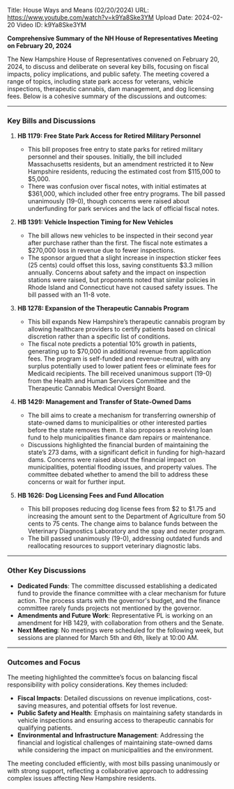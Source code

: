 Title: House Ways and Means (02/20/2024)
URL: https://www.youtube.com/watch?v=k9Ya8Ske3YM
Upload Date: 2024-02-20
Video ID: k9Ya8Ske3YM

**Comprehensive Summary of the NH House of Representatives Meeting on February 20, 2024**

The New Hampshire House of Representatives convened on February 20, 2024, to discuss and deliberate on several key bills, focusing on fiscal impacts, policy implications, and public safety. The meeting covered a range of topics, including state park access for veterans, vehicle inspections, therapeutic cannabis, dam management, and dog licensing fees. Below is a cohesive summary of the discussions and outcomes:

---

### **Key Bills and Discussions**

1. **HB 1179: Free State Park Access for Retired Military Personnel**  
   - This bill proposes free entry to state parks for retired military personnel and their spouses. Initially, the bill included Massachusetts residents, but an amendment restricted it to New Hampshire residents, reducing the estimated cost from $115,000 to $5,000.  
   - There was confusion over fiscal notes, with initial estimates at $361,000, which included other free entry programs. The bill passed unanimously (19-0), though concerns were raised about underfunding for park services and the lack of official fiscal notes.

2. **HB 1391: Vehicle Inspection Timing for New Vehicles**  
   - The bill allows new vehicles to be inspected in their second year after purchase rather than the first. The fiscal note estimates a $270,000 loss in revenue due to fewer inspections.  
   - The sponsor argued that a slight increase in inspection sticker fees (25 cents) could offset this loss, saving constituents $3.3 million annually. Concerns about safety and the impact on inspection stations were raised, but proponents noted that similar policies in Rhode Island and Connecticut have not caused safety issues. The bill passed with an 11-8 vote.

3. **HB 1278: Expansion of the Therapeutic Cannabis Program**  
   - This bill expands New Hampshire’s therapeutic cannabis program by allowing healthcare providers to certify patients based on clinical discretion rather than a specific list of conditions.  
   - The fiscal note predicts a potential 10% growth in patients, generating up to $70,000 in additional revenue from application fees. The program is self-funded and revenue-neutral, with any surplus potentially used to lower patient fees or eliminate fees for Medicaid recipients. The bill received unanimous support (19-0) from the Health and Human Services Committee and the Therapeutic Cannabis Medical Oversight Board.

4. **HB 1429: Management and Transfer of State-Owned Dams**  
   - The bill aims to create a mechanism for transferring ownership of state-owned dams to municipalities or other interested parties before the state removes them. It also proposes a revolving loan fund to help municipalities finance dam repairs or maintenance.  
   - Discussions highlighted the financial burden of maintaining the state’s 273 dams, with a significant deficit in funding for high-hazard dams. Concerns were raised about the financial impact on municipalities, potential flooding issues, and property values. The committee debated whether to amend the bill to address these concerns or wait for further input.

5. **HB 1626: Dog Licensing Fees and Fund Allocation**  
   - This bill proposes reducing dog license fees from $2 to $1.75 and increasing the amount sent to the Department of Agriculture from 50 cents to 75 cents. The change aims to balance funds between the Veterinary Diagnostics Laboratory and the spay and neuter program.  
   - The bill passed unanimously (19-0), addressing outdated funds and reallocating resources to support veterinary diagnostic labs.

---

### **Other Key Discussions**
- **Dedicated Funds**: The committee discussed establishing a dedicated fund to provide the finance committee with a clear mechanism for future action. The process starts with the governor's budget, and the finance committee rarely funds projects not mentioned by the governor.  
- **Amendments and Future Work**: Representative PL is working on an amendment for HB 1429, with collaboration from others and the Senate.  
- **Next Meeting**: No meetings were scheduled for the following week, but sessions are planned for March 5th and 6th, likely at 10:00 AM.

---

### **Outcomes and Focus**
The meeting highlighted the committee’s focus on balancing fiscal responsibility with policy considerations. Key themes included:
- **Fiscal Impacts**: Detailed discussions on revenue implications, cost-saving measures, and potential offsets for lost revenue.  
- **Public Safety and Health**: Emphasis on maintaining safety standards in vehicle inspections and ensuring access to therapeutic cannabis for qualifying patients.  
- **Environmental and Infrastructure Management**: Addressing the financial and logistical challenges of maintaining state-owned dams while considering the impact on municipalities and the environment.  

The meeting concluded efficiently, with most bills passing unanimously or with strong support, reflecting a collaborative approach to addressing complex issues affecting New Hampshire residents.
